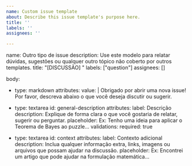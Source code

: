 ```yaml
---
name: Custom issue template
about: Describe this issue template's purpose here.
title: ''
labels: ''
assignees: ''

---
```


name: Outro tipo de issue
description: Use este modelo para relatar dúvidas, sugestões ou qualquer outro tópico não coberto por outros templates.
title: "[DISCUSSÃO] "
labels: ["question"]
assignees: []

body:
  - type: markdown
    attributes:
      value: |
        Obrigado por abrir uma nova issue! Por favor, descreva abaixo o que você deseja discutir ou sugerir.

  - type: textarea
    id: general-description
    attributes:
      label: Descrição
      description: Explique de forma clara o que você gostaria de relatar, sugerir ou perguntar.
      placeholder: Ex: Tenho uma ideia para aplicar o Teorema de Bayes ao puzzle...
    validations:
      required: true

  - type: textarea
    id: context
    attributes:
      label: Contexto adicional
      description: Inclua qualquer informação extra, links, imagens ou arquivos que possam ajudar na discussão.
      placeholder: Ex: Encontrei um artigo que pode ajudar na formulação matemática...
